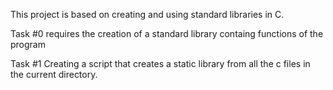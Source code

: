 This project is based on creating and using standard libraries in C.

Task #0 requires the creation of a standard library containg functions of the program

Task #1 Creating a script that creates a static library from all the c files in the current directory.
